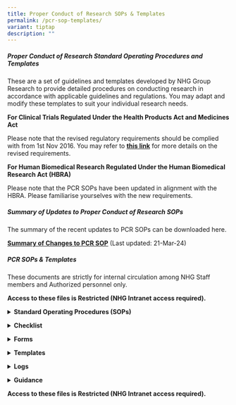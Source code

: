 ```yaml
---
title: Proper Conduct of Research SOPs & Templates
permalink: /pcr-sop-templates/
variant: tiptap
description: ""
---
```

<h5><strong>Proper Conduct of Research Standard Operating Procedures and Templates</strong></h5>
<p>These are a set of guidelines and templates developed by NHG Group Research
to provide detailed procedures on conducting research in accordance with
applicable guidelines and regulations. You may adapt and modify these templates
to suit your individual research needs.</p>
<p></p>
<p><strong>For Clinical Trials Regulated Under the Health Products Act and Medicines Act&nbsp;&nbsp;&nbsp;</strong>
</p>
<p>Please note that the revised regulatory requirements should be complied
with from 1st Nov 2016. You may refer to <strong><a href="https://www.research.nhg.com.sg/wps/wcm/connect/romp/nhgromp/06+conducting+research/regulatory+submission+requirements" rel="noopener noreferrer nofollow" target="_blank"><u>this&nbsp;link</u></a></strong> for
more details on the revised requirements.</p>
<p></p>
<p><strong>For Human Biomedical Research Regulated Under the Human Biomedical Research Act (HBRA)&nbsp;&nbsp;</strong>
</p>
<p>Please note that the PCR SOPs have been updated in alignment with the
HBRA. Please familiarise yourselves with the new requirements.</p>
<p></p>
<h5><strong>Summary of Updates to Proper Conduct of Research SOPs</strong></h5>
<p>The summary of the recent updates to PCR SOPs can be downloaded here.</p>
<p><strong><a href="https://www.research.nhg.com.sg/wps/wcm/connect/aae86876-aef9-4c7d-bcd3-7d183b01cc09/PCR+SOP+SoC_21Mar2024.pdf?MOD=AJPERES&amp;CVID=oVAMCH-&amp;CVID=oVAMCH-" rel="noopener noreferrer nofollow" target="_blank"><u>Summary of Changes to PCR SOP</u></a></strong> (Last
updated:&nbsp;21-Mar-24)</p>
<p></p>
<p></p>
<h5><strong>PCR SOPs &amp; Templates</strong></h5>
<p>These documents are strictly for internal circulation among NHG Staff
members and Authorized personnel only.</p>
<p><strong>Access to these files is Restricted (NHG Intranet access required).</strong>
</p>
<p></p>
<div data-type="detailGroup" class="isomer-accordion-group isomer-accordion isomer-accordion-white">
<details class="isomer-details">
<summary><strong>Standard Operating Procedures (SOPs)</strong>
</summary>
<div data-type="detailsContent" class="isomer-details-content">
<p><strong><a href="https://mynhg.nhg.com.sg/DEPT/RQM/Shared%20Library/PCR%20SOP%20and%20Templates/501-A01%20Prep%2C%20Maint%20and%20Comm%20PCR%20SOPs.pdf" rel="noopener noreferrer nofollow" target="_blank"><u><br></u></a></strong>
<a href="https://mynhg.nhg.com.sg/DEPT/RQM/Shared%20Library/PCR%20SOP%20and%20Templates/501-A01%20Prep%2C%20Maint%20and%20Comm%20PCR%20SOPs.pdf" rel="noopener noreferrer nofollow" target="_blank"><u>501-A01:&nbsp;Preparing,&nbsp;Minimum&nbsp;and&nbsp;Communicating&nbsp;PCR&nbsp;SOPs&nbsp;(Effective&nbsp;01-Nov-2016)</u>
</a>
</p>
<p><a href="https://mynhg.nhg.com.sg/DEPT/RQM/Shared%20Library/PCR%20SOP%20and%20Templates/501-A02%20Responsibilities%20of%20the%20Research%20Team.pdf" rel="noopener noreferrer nofollow" target="_blank"><u>501-A02:&nbsp;Responsibilities&nbsp;of&nbsp;the&nbsp;Research&nbsp;Team&nbsp;(Effective&nbsp;12-Nov-2021)</u></a>
</p>
<p><a href="https://mynhg.nhg.com.sg/DEPT/RQM/Shared%20Library/PCR%20SOP%20and%20Templates/501-A03%20Training%20and%20Education.pdf" rel="noopener noreferrer nofollow" target="_blank"><u>501-A03:&nbsp;Training&nbsp;and&nbsp;Education&nbsp;(Effective&nbsp;01-Apr-2024)</u></a>
</p>
<p><a href="https://mynhg.nhg.com.sg/DEPT/RQM/Shared%20Library/PCR%20SOP%20and%20Templates/501-B01%20Assessing%20Protocol%20Feasibility.pdf" rel="noopener noreferrer nofollow" target="_blank"><u>501-B01:&nbsp;Assessing&nbsp;Protocol&nbsp;Feasibility&nbsp;(Effective&nbsp;31-Jan-2019)</u></a>
</p>
<p><a href="https://mynhg.nhg.com.sg/DEPT/RQM/Shared%20Library/PCR%20SOP%20and%20Templates/501-B02%20Pre%20Study%20Activities.pdf" rel="noopener noreferrer nofollow" target="_blank"><u>501-B02:&nbsp;Pre-study&nbsp;Activities&nbsp;(Effective&nbsp;12-Nov-2021)</u></a>
</p>
<p><a href="https://mynhg.nhg.com.sg/DEPT/RQM/Shared%20Library/PCR%20SOP%20and%20Templates/501-B03%20Study%20Initiation.pdf" rel="noopener noreferrer nofollow" target="_blank"><u>501-B03:&nbsp;Study&nbsp;Initiation&nbsp;(Effective&nbsp;31-Jan-2019)</u></a>
</p>
<p><a href="https://mynhg.nhg.com.sg/DEPT/RQM/Shared%20Library/PCR%20SOP%20and%20Templates/501-B04%20Interactions%20with%20DSRB.pdf" rel="noopener noreferrer nofollow" target="_blank"><u>501-B04:&nbsp;Interactions&nbsp;with&nbsp;DSRB&nbsp;(Effective&nbsp;30-Apr-2020)</u></a>
</p>
<p><a href="https://mynhg.nhg.com.sg/DEPT/RQM/Shared%20Library/PCR%20SOP%20and%20Templates/501-B05%20Documentation.pdf" rel="noopener noreferrer nofollow" target="_blank"><u>501-B05:&nbsp;Documentation&nbsp;(Effective&nbsp;12-Nov-2021)</u></a>
</p>
<p><a href="https://mynhg.nhg.com.sg/DEPT/RQM/Shared%20Library/PCR%20SOP%20and%20Templates/501-B06%20IP%20Accountability.pdf" rel="noopener noreferrer nofollow" target="_blank"><u>501-B06:&nbsp;Investigational&nbsp;Product&nbsp;Accountability&nbsp;(Effective&nbsp;12-Nov-2021)</u></a>
</p>
<p><a href="https://mynhg.nhg.com.sg/DEPT/RQM/Shared%20Library/PCR%20SOP%20and%20Templates/501-B07%20Study%20Conduct%20-%20Monitoring.pdf" rel="noopener noreferrer nofollow" target="_blank"><u>501-B07:&nbsp;Study&nbsp;Conduct&nbsp;-&nbsp;Monitoring&nbsp;(Effective&nbsp;12-Nov-2021)</u></a>
</p>
<p><a href="https://mynhg.nhg.com.sg/DEPT/RQM/Shared%20Library/PCR%20SOP%20and%20Templates/501-B08%20Data%20Collection%20and%20Handling.pdf" rel="noopener noreferrer nofollow" target="_blank"><u>501-B08:&nbsp;Data&nbsp;Collection&nbsp;and&nbsp;Handling&nbsp;(Effective&nbsp;10-Nov-2023)</u></a>
</p>
<p><a href="https://mynhg.nhg.com.sg/DEPT/RQM/Shared%20Library/PCR%20SOP%20and%20Templates/501-B09%20Study%20Completion%20Activities.pdf" rel="noopener noreferrer nofollow" target="_blank"><u>501-B09:&nbsp;Study&nbsp;Completion&nbsp;Activities&nbsp;(Effective&nbsp;31-Jan-2019)</u></a>
</p>
<p><a href="https://mynhg.nhg.com.sg/DEPT/RQM/Shared%20Library/PCR%20SOP%20and%20Templates/501-B10%20Handling%20Audits.pdf" rel="noopener noreferrer nofollow" target="_blank"><u>501-B10:&nbsp;Handling&nbsp;Audits/&nbsp;Inspections&nbsp;(Effective&nbsp;12-Nov-2021)</u></a>
</p>
<p><a href="https://mynhg.nhg.com.sg/DEPT/RQM/Shared%20Library/PCR%20SOP%20and%20Templates/501-C01%20Informed%20Consent%20Form%20and%20Process.pdf" rel="noopener noreferrer nofollow" target="_blank"><u>501-C01:&nbsp;Informed&nbsp;Consent&nbsp;Form&nbsp;and&nbsp;Process&nbsp;(Effective&nbsp;31-Jul-2023)</u></a>
</p>
<p><a href="https://mynhg.nhg.com.sg/DEPT/RQM/Shared%20Library/PCR%20SOP%20and%20Templates/501-C02%20Subject%20Recruitment%20and%20Screening.pdf" rel="noopener noreferrer nofollow" target="_blank"><u>501-C02:&nbsp;Subject&nbsp;Screening&nbsp;and&nbsp;Recruitment&nbsp;(Effective&nbsp;07-Apr-2021)</u></a>
</p>
<p><a href="https://mynhg.nhg.com.sg/DEPT/RQM/Shared%20Library/PCR%20SOP%20and%20Templates/501-C03%20Subject%20Management%20During%20Study.pdf" rel="noopener noreferrer nofollow" target="_blank"><u>501-C03:&nbsp;Subject&nbsp;Management&nbsp;During&nbsp;Study&nbsp;(Effective&nbsp;31-Aug-2019)</u></a>
</p>
<p><a href="https://mynhg.nhg.com.sg/DEPT/RQM/Shared%20Library/PCR%20SOP%20and%20Templates/501-C04%20Biological%20Specimen%20Collection%20and%20Handling.pdf" rel="noopener noreferrer nofollow" target="_blank"><u>501-C04:&nbsp;Biological&nbsp;Specimen&nbsp;Collection&nbsp;and&nbsp;Handling&nbsp;(Effective&nbsp;30-Apr-2020)</u></a>
</p>
<p><a href="https://mynhg.nhg.com.sg/DEPT/RQM/Shared%20Library/PCR%20SOP%20and%20Templates/501-C05%20UPIRTSO.pdf" rel="noopener noreferrer nofollow" target="_blank"><u>501-C05: Unanticipated&nbsp;Problems&nbsp;Involving&nbsp;Risks&nbsp;to&nbsp;Subjects&nbsp;or&nbsp;Others&nbsp;and&nbsp;Expected&nbsp;Serious&nbsp;Adverse&nbsp;Event&nbsp;(Effective&nbsp;01-Nov-2017)</u></a>
</p>
</div>
</details>
</div>
<p></p>
<div data-type="detailGroup" class="isomer-accordion-group isomer-accordion isomer-accordion-white">
<details class="isomer-details">
<summary><strong>Checklist</strong>
</summary>
<div data-type="detailsContent" class="isomer-details-content">
<p><a href="https://mynhg.nhg.com.sg/DEPT/RQM/Shared%20Library/PCR%20SOP%20and%20Templates/504-002%20Feasibility%20Assessment%20Checklist.doc" rel="noopener noreferrer nofollow" target="_blank"><u>504-002:&nbsp;Feasibility&nbsp;Assessment&nbsp;Checklist&nbsp;(Effective&nbsp;17-Jan-2019)</u></a>
</p>
<p><a href="https://mynhg.nhg.com.sg/DEPT/RQM/Shared%20Library/PCR%20SOP%20and%20Templates/504-004%20Study%20Closure%20Checklist.docx" rel="noopener noreferrer nofollow" target="_blank"><u>504-004:&nbsp;Study&nbsp;Closure&nbsp;Checklist&nbsp;(Effective&nbsp;04-Aug-2021)</u></a>
</p>
<p><a href="https://mynhg.nhg.com.sg/DEPT/RQM/Shared%20Library/PCR%20SOP%20and%20Templates/504-005%20Pre%20Audit%20Checklist.docx" rel="noopener noreferrer nofollow" target="_blank"><u>504-005:&nbsp;Pre-Audit&nbsp;Checklist&nbsp;(Effective&nbsp;04-Mar-2020)</u></a>
</p>
<p><a href="https://mynhg.nhg.com.sg/DEPT/RQM/Shared%20Library/PCR%20SOP%20and%20Templates/504-006%20NHG%20RQM%20Study%20Review%20Checklist.docx" rel="noopener noreferrer nofollow" target="_blank"><u>504-006:&nbsp;RQM&nbsp;Study&nbsp;Review&nbsp;Checklist&nbsp;(Effective&nbsp;21-Oct-2014)</u></a>
</p>
<p><a href="https://mynhg.nhg.com.sg/DEPT/RQM/Shared%20Library/PCR%20SOP%20and%20Templates/504-007_RQM%20PI%20SAF.docx" rel="noopener noreferrer nofollow" target="_blank"><u>504-007:&nbsp;NHG&nbsp;RQM&nbsp;PISAF&nbsp;(Effective&nbsp;30-Oct-2019)</u></a>
</p>
<p><a href="https://mynhg.nhg.com.sg/DEPT/RQM/Shared%20Library/PCR%20SOP%20and%20Templates/504-008%20Eligibility%20Checklist.docx" rel="noopener noreferrer nofollow" target="_blank"><u>504-008:&nbsp;Eligibility&nbsp;Checklist&nbsp;(Effective&nbsp;17-Jan-2019)</u></a>
</p>
</div>
</details>
</div>
<p></p>
<div data-type="detailGroup" class="isomer-accordion-group isomer-accordion isomer-accordion-white">
<details class="isomer-details">
<summary><strong>Forms</strong>
</summary>
<div data-type="detailsContent" class="isomer-details-content">
<p><a href="https://mynhg.nhg.com.sg/DEPT/RQM/Shared%20Library/PCR%20SOP%20and%20Templates/505-001%20Training%20Record%20Form.docx" rel="noopener noreferrer nofollow" target="_blank"><u>505-001:&nbsp;Training&nbsp;Record&nbsp;Form&nbsp;(Effective&nbsp;11-Nov-2016)</u></a>
</p>
</div>
</details>
</div>
<p></p>
<div data-type="detailGroup" class="isomer-accordion-group isomer-accordion isomer-accordion-white">
<details class="isomer-details">
<summary><strong>Templates</strong>
</summary>
<div data-type="detailsContent" class="isomer-details-content">
<p><a href="https://mynhg.nhg.com.sg/DEPT/RQM/Shared%20Library/PCR%20SOP%20and%20Templates/507-002%20Investigator%20File%20Contents%20Template.docx" rel="noopener noreferrer nofollow" target="_blank"><u>507-002:&nbsp;Investigator&nbsp;File&nbsp;Contents&nbsp;Template&nbsp;(Effective&nbsp;08-Oct-2020)</u></a>
</p>
<p><a href="https://mynhg.nhg.com.sg/DEPT/RQM/Shared%20Library/PCR%20SOP%20and%20Templates/507-003%20Investigator%20File%20Dividers.docx" rel="noopener noreferrer nofollow" target="_blank"><u>507-003:&nbsp;Investigator&nbsp;File&nbsp;Dividers&nbsp;(Effective&nbsp;23-Oct-2018)</u></a>
</p>
<p><a href="https://mynhg.nhg.com.sg/DEPT/RQM/Shared%20Library/PCR%20SOP%20and%20Templates/507-005%20CAPA%20Template.docx" rel="noopener noreferrer nofollow" target="_blank"><u>507-005:&nbsp;Corrective&nbsp;Action&nbsp;and&nbsp;Preventive&nbsp;Action&nbsp;Plan&nbsp;(Effective&nbsp;05-Mar-2020)</u></a>
</p>
<p><a href="https://mynhg.nhg.com.sg/DEPT/RQM/Shared%20Library/PCR%20SOP%20and%20Templates/507-006%20Note%20to%20File%20Template.docx" rel="noopener noreferrer nofollow" target="_blank"><u>507-006:&nbsp;Note-To-File&nbsp;Template&nbsp;(Effective&nbsp;13-May-2013)</u></a>
</p>
<p><a href="https://mynhg.nhg.com.sg/DEPT/RQM/Shared%20Library/PCR%20SOP%20and%20Templates/507-007%20Template%20for%20Doc%20of%20AE%20in%20Med%20Rec.docx" rel="noopener noreferrer nofollow" target="_blank"><u>507-007:&nbsp;Template&nbsp;for&nbsp;Documentation&nbsp;of&nbsp;Adverse&nbsp;Event&nbsp;(Effective&nbsp;13-May-2013)</u></a>
</p>
<p><a href="https://mynhg.nhg.com.sg/DEPT/RQM/Shared%20Library/PCR%20SOP%20and%20Templates/507-008%20Monit%20Plan%20Template.docx" rel="noopener noreferrer nofollow" target="_blank"><u>507-008:&nbsp;Monitoring&nbsp;Plan&nbsp;template&nbsp;(Effective&nbsp;03-Dec-2013)</u></a>
</p>
</div>
</details>
</div>
<p></p>
<div data-type="detailGroup" class="isomer-accordion-group isomer-accordion isomer-accordion-white">
<details class="isomer-details">
<summary><strong>Logs</strong>
</summary>
<div data-type="detailsContent" class="isomer-details-content">
<p><a href="https://mynhg.nhg.com.sg/DEPT/RQM/Shared%20Library/PCR%20SOP%20and%20Templates/509-001%20SOP%20Comm%20Log.docx" rel="noopener noreferrer nofollow" target="_blank"><u>509-001:&nbsp;SOP&nbsp;Communication&nbsp;Log&nbsp;(Effective&nbsp;01-Jun-2006)</u></a>
</p>
<p><a href="https://mynhg.nhg.com.sg/DEPT/RQM/Shared%20Library/PCR%20SOP%20and%20Templates/509-002%20Study%20Respon%20or%20Del%20Log.docx" rel="noopener noreferrer nofollow" target="_blank"><u>509-002:&nbsp;Study&nbsp;Responsibility&nbsp;/&nbsp;Delegation&nbsp;Log&nbsp;(Effective&nbsp;05-Mar-2020)</u></a>
</p>
<p><a href="https://mynhg.nhg.com.sg/DEPT/RQM/Shared%20Library/PCR%20SOP%20and%20Templates/509-003%20NC%20Proto%20Deviation%20Track%20Log.docx" rel="noopener noreferrer nofollow" target="_blank"><u>509-003:&nbsp;Non-compliance&nbsp;/&nbsp;Protocol&nbsp;Deviation&nbsp;Tracking&nbsp;Log&nbsp;(Effective&nbsp;05-Mar-2020)</u></a>
</p>
<p><a href="https://mynhg.nhg.com.sg/DEPT/RQM/Shared%20Library/PCR%20SOP%20and%20Templates/509-004%20Device%20Accountability%20Log.doc" rel="noopener noreferrer nofollow" target="_blank"><u>509-004:&nbsp;Device&nbsp;Accountability&nbsp;Log&nbsp;(Effective&nbsp;27-Dec-2018)</u></a>
</p>
<p><a href="https://mynhg.nhg.com.sg/DEPT/RQM/Shared%20Library/PCR%20SOP%20and%20Templates/509-005%20IP%20Inven%20Log.docx" rel="noopener noreferrer nofollow" target="_blank"><u>509-005:&nbsp;Investigational&nbsp;Product&nbsp;Inventory&nbsp;Log&nbsp;(Effective&nbsp;14-May-2013)</u></a>
</p>
<p><a href="https://mynhg.nhg.com.sg/DEPT/RQM/Shared%20Library/PCR%20SOP%20and%20Templates/509-006%20Site%20Monit%20Log.docx" rel="noopener noreferrer nofollow" target="_blank"><u>509-006:&nbsp;Site&nbsp;Monitoring&nbsp;Log&nbsp;(Effective&nbsp;14-May-2013)</u></a>
</p>
<p><a href="https://mynhg.nhg.com.sg/DEPT/RQM/Shared%20Library/PCR%20SOP%20and%20Templates/509-007%20Sub%20Screen%20and%20Enroll%20Log.docx" rel="noopener noreferrer nofollow" target="_blank"><u>509-007:&nbsp;Subject&nbsp;Screening&nbsp;and&nbsp;Enrollment&nbsp;Log&nbsp;(Effective&nbsp;04-Mar-2020)</u></a>
</p>
<p><a href="https://mynhg.nhg.com.sg/DEPT/RQM/Shared%20Library/PCR%20SOP%20and%20Templates/509-008%20Sub%20Visit%20Sche%20Log.docx" rel="noopener noreferrer nofollow" target="_blank"><u>509-008:&nbsp;Subject&nbsp;Visit&nbsp;Schedule&nbsp;Log&nbsp;(Effective&nbsp;05-Mar-2020)</u></a>
</p>
<p><a href="https://mynhg.nhg.com.sg/DEPT/RQM/Shared%20Library/PCR%20SOP%20and%20Templates/509-009%20Bio%20Speci%20Log.docx" rel="noopener noreferrer nofollow" target="_blank"><u>509-009:&nbsp;Biological&nbsp;Specimen&nbsp;Log&nbsp;(Effective&nbsp;04-Mar-2020)</u></a>
</p>
<p><a href="https://mynhg.nhg.com.sg/DEPT/RQM/Shared%20Library/PCR%20SOP%20and%20Templates/509-010%20UPIRTSO%20Track%20Log.docx" rel="noopener noreferrer nofollow" target="_blank"><u>509-010:&nbsp;UPIRTSO&nbsp;Tracking&nbsp;Log&nbsp;(Effective&nbsp;25-May-2016)</u></a>
</p>
<p><a href="https://mynhg.nhg.com.sg/DEPT/RQM/Shared%20Library/PCR%20SOP%20and%20Templates/509-011%20AE%20and%20SAE%20Track%20Log.docx" rel="noopener noreferrer nofollow" target="_blank"><u>509-011:&nbsp;Adverse&nbsp;Event&nbsp;/&nbsp;&nbsp;Serious&nbsp;Adverse&nbsp;Event&nbsp;Tracking&nbsp;Log&nbsp;(Effective&nbsp;05-Mar-2020)</u></a>
</p>
<p><a href="https://mynhg.nhg.com.sg/DEPT/RQM/Shared%20Library/PCR%20SOP%20and%20Templates/509-012%20IP%20Dispen%20and%20Accty%20Log%20Multi%20Sub.docx" rel="noopener noreferrer nofollow" target="_blank"><u>509-012:&nbsp;Investigational&nbsp;Product&nbsp;Dispensing&nbsp;&amp;&nbsp;Accountability&nbsp;Log&nbsp;&nbsp;(Multiple&nbsp;Subjects)&nbsp;(Effective&nbsp;27-Dec-2018)</u></a>
</p>
<p><a href="https://mynhg.nhg.com.sg/DEPT/RQM/Shared%20Library/PCR%20SOP%20and%20Templates/509-013%20IP%20Dispen%20and%20Accty%20Log%20Per%20Sub.docx" rel="noopener noreferrer nofollow" target="_blank"><u>509-013:&nbsp;Investigational&nbsp;Product&nbsp;Dispensing&nbsp;&amp;&nbsp;Accountability&nbsp;Log&nbsp;(Per&nbsp;Subject)&nbsp;(Effective&nbsp;27-Dec-2018)</u></a>
</p>
<p><a href="https://mynhg.nhg.com.sg/DEPT/RQM/Shared%20Library/PCR%20SOP%20and%20Templates/509-014%20Sub%20Identi%20Log.docx" rel="noopener noreferrer nofollow" target="_blank"><u>509-014:&nbsp;Subject&nbsp;Identification&nbsp;Log&nbsp;(Effective&nbsp;04-Mar-2020)</u></a>
</p>
<p><a href="https://mynhg.nhg.com.sg/DEPT/RQM/Shared%20Library/PCR%20SOP%20and%20Templates/509-015%20Temperature%20Log.docx" rel="noopener noreferrer nofollow" target="_blank"><u>509-015:&nbsp;Temperature&nbsp;Log&nbsp;(Effective&nbsp;15-May-2013)</u></a>
</p>
<p><a href="https://mynhg.nhg.com.sg/DEPT/RQM/Shared%20Library/PCR%20SOP%20and%20Templates/509-016%20Stdy%20Initi%20Mtg%20Attend%20Log.docx" rel="noopener noreferrer nofollow" target="_blank"><u>509-016:&nbsp;Study&nbsp;Initiation&nbsp;Meeting&nbsp;Attendance&nbsp;Log&nbsp;(Effective&nbsp;15-May-2013)</u></a>
</p>
<p><a href="https://mynhg.nhg.com.sg/DEPT/RQM/Shared%20Library/PCR%20SOP%20and%20Templates/509-017%20ICF%20Tracking%20Log.docx" rel="noopener noreferrer nofollow" target="_blank"><u>509-017:&nbsp;ICF&nbsp;Tracking&nbsp;Log&nbsp;(Effective&nbsp;20-May-2020)&nbsp;</u></a>
</p>
<p><a href="https://mynhg.nhg.com.sg/DEPT/RQM/Shared%20Library/PCR%20SOP%20and%20Templates/509-018%20Study%20Doc%20Translation%20Tracking%20Log.docx" rel="noopener noreferrer nofollow" target="_blank"><u>509-018&nbsp;Study&nbsp;Document&nbsp;Translation&nbsp;Tracking&nbsp;Log&nbsp;(Effective&nbsp;08-Oct-2020)</u></a>
</p>
</div>
</details>
</div>
<p></p>
<div data-type="detailGroup" class="isomer-accordion-group isomer-accordion isomer-accordion-white">
<details class="isomer-details">
<summary><strong>Guidance</strong>
</summary>
<div data-type="detailsContent" class="isomer-details-content">
<p><a href="https://mynhg.nhg.com.sg/DEPT/RQM/Shared%20Library/PCR%20SOP%20and%20Templates/599-002_Categorisation%20of%20Deficiencies%20Identified.pdf" rel="noopener noreferrer nofollow" target="_blank"><u>599-002: Categorisation of Deficiencies Identified (Effective 29-Dec-2021)</u></a>
</p>
<p><a href="https://mynhg.nhg.com.sg/DEPT/RQM/Shared%20Library/PCR%20SOP%20and%20Templates/599-005%20Guidance%20Document%20on%20Electronic%20IC%20Process.pdf" rel="noopener noreferrer nofollow" target="_blank"><u>599-005:&nbsp;Guidance&nbsp;Document&nbsp;on&nbsp;Electronic&nbsp;Informed&nbsp;Consent&nbsp;Process&nbsp;(Effective&nbsp;28-Mar-2023)</u></a>
</p>
<p><a href="https://mynhg.nhg.com.sg/DEPT/RQM/Shared%20Library/PCR%20SOP%20and%20Templates/599-006%20Guidance%20Document%20on%20Electronic%20Filing%20of%20Essential%20Documents.pdf" rel="noopener noreferrer nofollow" target="_blank"><u>599-006: Guidance Document on Electronic Filing of Essential Documents (Effective 01-Apr-2020)</u></a>
</p>
</div>
</details>
</div>
<p></p>
<p><strong>Access to these files is Restricted (NHG Intranet access required).</strong>
</p>
<p></p>
<p></p>
<p></p>